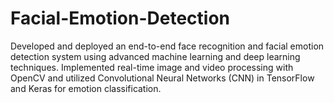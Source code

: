 # Facial-Emotion-Detection
Developed and deployed an end-to-end face recognition and facial emotion detection system using advanced machine learning and deep learning techniques. Implemented real-time image and video processing with OpenCV and utilized Convolutional Neural Networks (CNN) in TensorFlow and Keras for emotion classification. 
